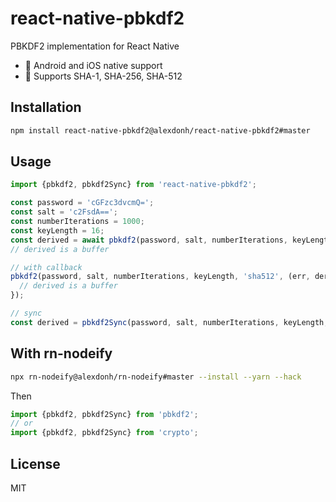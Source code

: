 # react-native-pbkdf2

PBKDF2 implementation for React Native

* 🔨 Android and iOS native support
* 🎨 Supports SHA-1, SHA-256, SHA-512

## Installation

```sh
npm install react-native-pbkdf2@alexdonh/react-native-pbkdf2#master
```

## Usage

```js
import {pbkdf2, pbkdf2Sync} from 'react-native-pbkdf2';

const password = 'cGFzc3dvcmQ=';
const salt = 'c2FsdA==';
const numberIterations = 1000;
const keyLength = 16;
const derived = await pbkdf2(password, salt, numberIterations, keyLength, 'sha512');
// derived is a buffer

// with callback
pbkdf2(password, salt, numberIterations, keyLength, 'sha512', (err, derived) => {
  // derived is a buffer
});

// sync
const derived = pbkdf2Sync(password, salt, numberIterations, keyLength, 'sha512');

```

## With rn-nodeify

```sh
npx rn-nodeify@alexdonh/rn-nodeify#master --install --yarn --hack
```

Then

```js
import {pbkdf2, pbkdf2Sync} from 'pbkdf2';
// or
import {pbkdf2, pbkdf2Sync} from 'crypto';
```

## License

MIT
